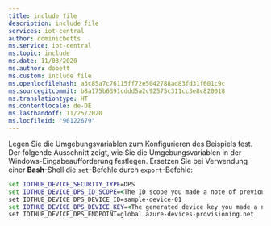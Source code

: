 ```yaml
---
title: include file
description: include file
services: iot-central
author: dominicbetts
ms.service: iot-central
ms.topic: include
ms.date: 11/03/2020
ms.author: dobett
ms.custom: include file
ms.openlocfilehash: a3c85a7c76115ff72e5042788ad83fd31f601c9c
ms.sourcegitcommit: b8a175b6391cddd5a2c92575c311cc3e8c820018
ms.translationtype: HT
ms.contentlocale: de-DE
ms.lasthandoff: 11/25/2020
ms.locfileid: "96122679"
---
```

Legen Sie die Umgebungsvariablen zum Konfigurieren des Beispiels fest. Der folgende Ausschnitt zeigt, wie Sie die Umgebungsvariablen in der Windows-Eingabeaufforderung festlegen. Ersetzen Sie bei Verwendung einer **Bash**-Shell die `set`-Befehle durch `export`-Befehle:

```cmd
set IOTHUB_DEVICE_SECURITY_TYPE=DPS
set IOTHUB_DEVICE_DPS_ID_SCOPE=<The ID scope you made a note of previously>
set IOTHUB_DEVICE_DPS_DEVICE_ID=sample-device-01
set IOTHUB_DEVICE_DPS_DEVICE_KEY=<The generated device key you made a note of previously>
set IOTHUB_DEVICE_DPS_ENDPOINT=global.azure-devices-provisioning.net
```
